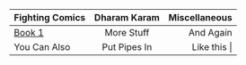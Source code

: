 
| **Fighting Comics**     | **Dharam Karam**     | **Miscellaneous**    |
| :------------- | :----------: | -----------: |
|  [Book 1](https://nbviewer.jupyter.org/github/sambitmohanty1/wonder-the-years97/blob/master/AWS_Well-Architected_Framework.pdf) | More Stuff   | And Again    |
| You Can Also   | Put Pipes In | Like this \| |
